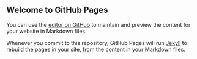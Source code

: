 ## Welcome to GitHub Pages

You can use the [editor on GitHub](https://github.com/zzlab2018/kodi/edit/master/index.md) to maintain and preview the content for your website in Markdown files.

Whenever you commit to this repository, GitHub Pages will run [Jekyll](https://jekyllrb.com/) to rebuild the pages in your site, from the content in your Markdown files.

